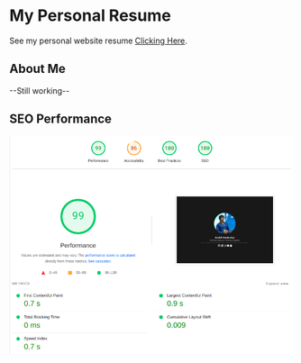 # My Personal Resume
See my personal website resume <a href="https://architmadankar.github.io/">Clicking Here</a>.

## About Me
--Still working--

## SEO Performance
![SEO](<img/SEO performance.png>)